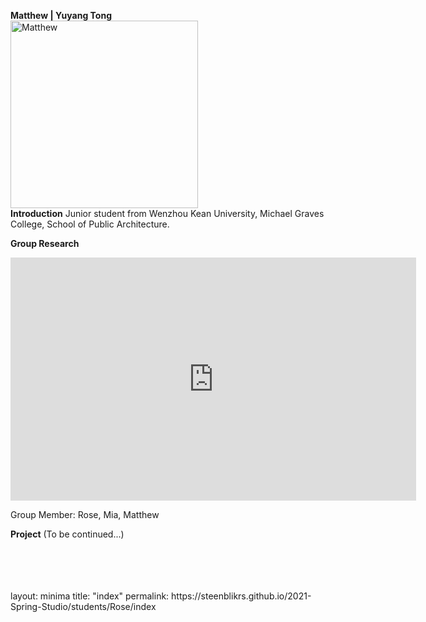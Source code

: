 **Matthew | Yuyang Tong**
<br/>
<img alt="Matthew" src="https://raw.githubusercontent.com/steenblikrs/2021-Spring-Studio/gh-pages/students/Matthew/%E5%BE%AE%E4%BF%A1%E5%9B%BE%E7%89%87_20210305145832.jpg?raw=true" width="300">
<br/>
**Introduction**
Junior student from Wenzhou Kean University, Michael Graves College, School of Public Architecture.


**Group Research**
<iframe src="https://docs.google.com/presentation/d/e/2PACX-1vTFZBByfOtmo5Fjg3IH3JVLAP-evgwgHwgrndNDJupiqVEhnfSP39-oUPhCajv0GNKuQRKObw0FTsGB/embed?start=true&loop=true&delayms=3000" frameborder="0" width="649" height="389" allowfullscreen="true" mozallowfullscreen="true" webkitallowfullscreen="true"></iframe>

Group Member: Rose, Mia, Matthew


**Project**
(To be continued...)


<br/>
<br/>
<br/>
<br/>
layout: minima
title: "index"
permalink: https://steenblikrs.github.io/2021-Spring-Studio/students/Rose/index
